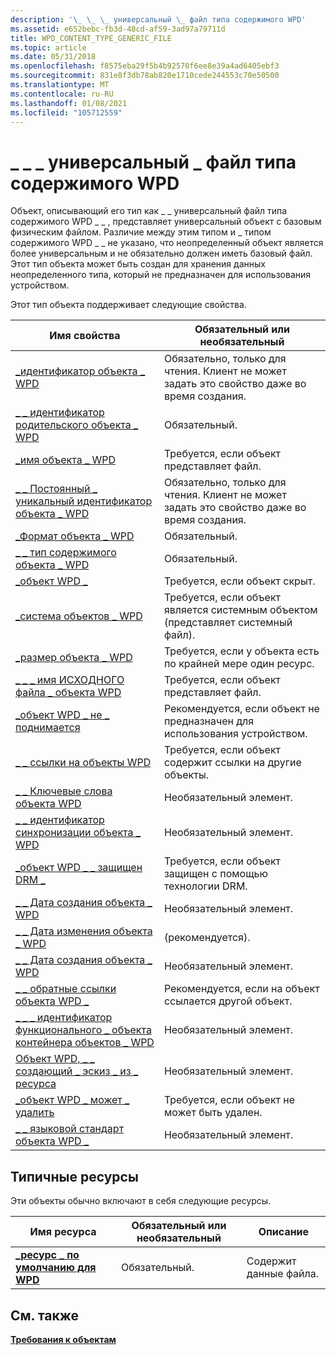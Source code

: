 ```yaml
---
description: '\_ \_ \_ универсальный \_ файл типа содержимого WPD'
ms.assetid: e652bebc-fb3d-48cd-af59-3ad97a79711d
title: WPD_CONTENT_TYPE_GENERIC_FILE
ms.topic: article
ms.date: 05/31/2018
ms.openlocfilehash: f8575eba29f5b4b92570f6ee8e39a4ad6405ebf3
ms.sourcegitcommit: 831e8f3db78ab820e1710cede244553c70e50500
ms.translationtype: MT
ms.contentlocale: ru-RU
ms.lasthandoff: 01/08/2021
ms.locfileid: "105712559"
---
```

# <a name="wpd_content_type_generic_file"></a>\_ \_ \_ универсальный \_ файл типа содержимого WPD

Объект, описывающий его тип как \_ \_ универсальный файл типа содержимого WPD \_ \_ , представляет универсальный объект с базовым физическим файлом. Различие между этим типом и \_ типом содержимого WPD \_ \_ не указано, что неопределенный объект является более универсальным и не обязательно должен иметь базовый файл. Этот тип объекта может быть создан для хранения данных неопределенного типа, который не предназначен для использования устройством.

Этот тип объекта поддерживает следующие свойства.



| Имя свойства                                                                                                         | Обязательный или необязательный                                                           |
|-----------------------------------------------------------------------------------------------------------------------|--------------------------------------------------------------------------------|
| [\_идентификатор объекта \_ WPD](object-properties.md)                                                                | Обязательно, только для чтения. Клиент не может задать это свойство даже во время создания. |
| [\_ \_ идентификатор родительского объекта \_ WPD](object-properties.md)                                                 | Обязательный.                                                                      |
| [\_имя объекта \_ WPD](object-properties.md)                                                            | Требуется, если объект представляет файл.                                      |
| [\_ \_ Постоянный \_ уникальный идентификатор объекта \_ WPD](object-properties.md)                          | Обязательно, только для чтения. Клиент не может задать это свойство даже во время создания. |
| [\_Формат объекта \_ WPD](object-properties.md)                                                        | Обязательный.                                                                      |
| [\_ \_ тип содержимого объекта \_ WPD](object-properties.md)                                           | Обязательный.                                                                      |
| [\_объект WPD \_](object-properties.md)                                                    | Требуется, если объект скрыт.                                              |
| [\_система объектов \_ WPD](object-properties.md)                                                    | Требуется, если объект является системным объектом (представляет системный файл).          |
| [\_размер объекта \_ WPD](object-properties.md)                                                            | Требуется, если у объекта есть по крайней мере один ресурс.                              |
| [\_ \_ \_ имя ИСХОДНОГО файла \_ объекта WPD](object-properties.md)                              | Требуется, если объект представляет файл.                                      |
| [\_объект WPD \_ не \_ поднимается](object-properties.md)                                       | Рекомендуется, если объект не предназначен для использования устройством.          |
| [\_ \_ ссылки на объекты WPD](object-properties.md)                                                | Требуется, если объект содержит ссылки на другие объекты.                        |
| [\_ \_ Ключевые слова объекта WPD](object-properties.md)                                                    | Необязательный элемент.                                                                      |
| [\_ \_ идентификатор синхронизации объекта \_ WPD](object-properties.md)                                                     | Необязательный элемент.                                                                      |
| [\_объект WPD \_ \_ защищен DRM \_](object-properties.md)                                  | Требуется, если объект защищен с помощью технологии DRM.                         |
| [\_ \_ Дата создания объекта \_ WPD](object-properties.md)                                           | Необязательный элемент.                                                                      |
| [\_ \_ Дата изменения объекта \_ WPD](object-properties.md)                                         | (рекомендуется).                                                                   |
| [\_ \_ Дата создания объекта \_ WPD](object-properties.md)                                         | Необязательный элемент.                                                                      |
| [\_ \_ обратные ссылки объекта WPD \_](object-properties.md)                                                                | Рекомендуется, если на объект ссылается другой объект.                     |
| [\_ \_ \_ идентификатор функционального \_ объекта контейнера объектов \_ WPD](object-properties.md)     | Необязательный элемент.                                                                      |
| [Объект WPD, \_ \_ создающий \_ эскиз \_ из \_ ресурса](object-properties.md) | Необязательный элемент.                                                                      |
| [\_объект WPD \_ может \_ удалить](object-properties.md)                                                                     | Требуется, если объект не может быть удален.                                      |
| [\_ \_ языковой стандарт объекта WPD \_](object-properties.md)                                                                | Необязательный элемент.                                                                      |



 

## <a name="typical-resources"></a>Типичные ресурсы

Эти объекты обычно включают в себя следующие ресурсы.



| Имя ресурса                                          | Обязательный или необязательный | Описание             |
|--------------------------------------------------------|----------------------|-------------------------|
| [**\_ресурс \_ по умолчанию для WPD**](wpd-resource-default.md) | Обязательный.            | Содержит данные файла. |



 

## <a name="related-topics"></a>См. также

<dl> <dt>

[**Требования к объектам**](requirements-for-objects.md)
</dt> </dl>

 

 



